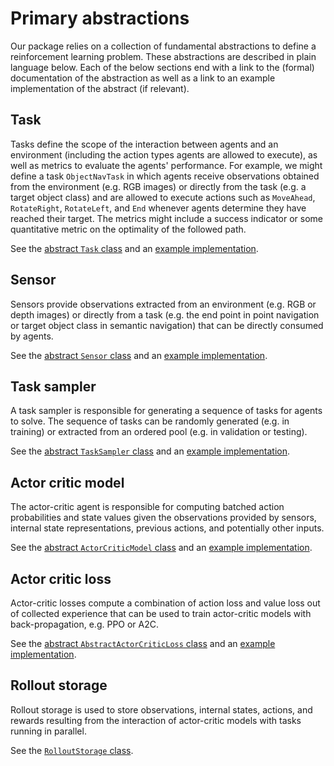 # Primary abstractions

Our package relies on a collection of fundamental abstractions to define a reinforcement learning problem. These
abstractions are described in plain language below. Each of the below sections end with a link to the 
(formal) documentation of the abstraction as well as a link to an example implementation of the abstract (if relevant).

## Task

Tasks define the scope of the interaction between agents and an environment (including the action types agents are 
allowed to execute), as well as metrics to evaluate the agents' performance. For example, we might define a task 
`ObjectNavTask` in which agents receive observations obtained from the environment (e.g. RGB images) or directly from 
the task (e.g. a target object class) and are allowed to execute actions such as `MoveAhead`, `RotateRight`, 
`RotateLeft`, and `End` whenever agents determine they have reached their target. The metrics might include a
success indicator or some quantitative metric on the optimality of the followed path.  
 
See the [abstract `Task` class](/api/rl_base/task/#task) 
and an [example implementation](/api/rl_ai2thor/object_nav/tasks/#objectnavtask).

## Sensor

Sensors provide observations extracted from an environment (e.g. RGB or depth images) or directly from a task (e.g. the 
end point in point navigation or target object class in semantic navigation) that can be directly consumed by 
agents.

See the [abstract `Sensor` class](/api/rl_base/sensor/#sensor) 
and an [example implementation](/api/rl_ai2thor/ai2thor_sensors).

## Task sampler

A task sampler is responsible for generating a sequence of tasks for agents to solve. The sequence of tasks can be 
randomly generated (e.g. in training) or extracted from an ordered pool (e.g. in validation or testing).

See the [abstract `TaskSampler` class](/api/rl_base/task/#tasksampler) 
and an [example implementation](/api/rl_ai2thor/object_nav/task_samplers/#objectnavtasksampler).

## Actor critic model

The actor-critic agent is responsible for computing batched action probabilities and state values given the 
observations provided by sensors, internal state representations, previous actions, and potentially 
other inputs.

See the [abstract `ActorCriticModel` class](/api/onpolicy_sync/policy/#actorcriticmodel) 
and an [example implementation](/api/models/object_nav_models/#objectnavtasksampler).

## Actor critic loss

Actor-critic losses compute a combination of action loss and value loss out of collected experience that can be used to 
train actor-critic models with back-propagation, e.g. PPO or A2C.

See the [abstract `AbstractActorCriticLoss` class](/api/onpolicy_sync/losses/abstract_loss#abstractactorcriticloss) 
and an [example implementation](/api/onpolicy_sync/losses/ppo/#ppo).

## Rollout storage

Rollout storage is used to store observations, internal states, actions, and rewards resulting from the interaction of 
actor-critic models with tasks running in parallel.

See the [`RolloutStorage` class](/api/onpolicy_sync/storage/#rolloutstorage).
